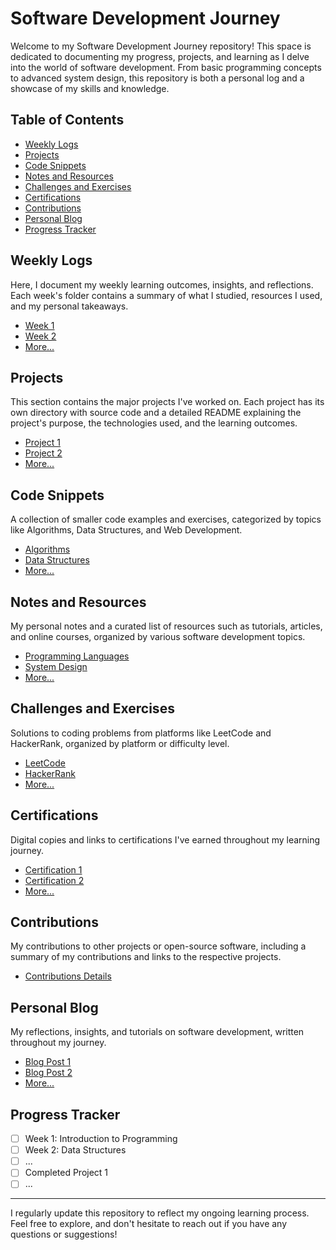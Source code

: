 # Software Development Journey

Welcome to my Software Development Journey repository! This space is dedicated to documenting my progress, projects, and learning as I delve into the world of software development. From basic programming concepts to advanced system design, this repository is both a personal log and a showcase of my skills and knowledge.

## Table of Contents

- [Weekly Logs](#weekly-logs)
- [Projects](#projects)
- [Code Snippets](#code-snippets)
- [Notes and Resources](#notes-and-resources)
- [Challenges and Exercises](#challenges-and-exercises)
- [Certifications](#certifications)
- [Contributions](#contributions)
- [Personal Blog](#personal-blog)
- [Progress Tracker](#progress-tracker)

## Weekly Logs

Here, I document my weekly learning outcomes, insights, and reflections. Each week's folder contains a summary of what I studied, resources I used, and my personal takeaways.

- [Week 1](Weekly_Logs/Week_1)
- [Week 2](Weekly_Logs/Week_2)
- [More...](Weekly_Logs)

## Projects

This section contains the major projects I've worked on. Each project has its own directory with source code and a detailed README explaining the project's purpose, the technologies used, and the learning outcomes.

- [Project 1](Projects/Project_1)
- [Project 2](Projects/P02_Java_Swing_Demo)
- [More...](Projects)

## Code Snippets

A collection of smaller code examples and exercises, categorized by topics like Algorithms, Data Structures, and Web Development.

- [Algorithms](Code_Snippets/Algorithms)
- [Data Structures](Code_Snippets/Data_Structures)
- [More...](Code_Snippets)

## Notes and Resources

My personal notes and a curated list of resources such as tutorials, articles, and online courses, organized by various software development topics.

- [Programming Languages](Notes_and_Resources/Programming_Languages)
- [System Design](Notes_and_Resources/System_Design)
- [More...](Notes_and_Resources)

## Challenges and Exercises

Solutions to coding problems from platforms like LeetCode and HackerRank, organized by platform or difficulty level.

- [LeetCode](Challenges_and_Exercises/LeetCode)
- [HackerRank](Challenges_and_Exercises/HackerRank)
- [More...](Challenges_and_Exercises)

## Certifications

Digital copies and links to certifications I've earned throughout my learning journey.

- [Certification 1](Certifications/Certificate_1.pdf)
- [Certification 2](Certifications/Certificate_2.pdf)
- [More...](Certifications)

## Contributions

My contributions to other projects or open-source software, including a summary of my contributions and links to the respective projects.

- [Contributions Details](Contributions)

## Personal Blog

My reflections, insights, and tutorials on software development, written throughout my journey.

- [Blog Post 1](Personal_Blog/Post_1.md)
- [Blog Post 2](Personal_Blog/Post_2.md)
- [More...](Personal_Blog)

## Progress Tracker

- [ ] Week 1: Introduction to Programming
- [ ] Week 2: Data Structures
- [ ] ...
- [ ] Completed Project 1
- [ ] ...

---

I regularly update this repository to reflect my ongoing learning process. Feel free to explore, and don't hesitate to reach out if you have any questions or suggestions!

